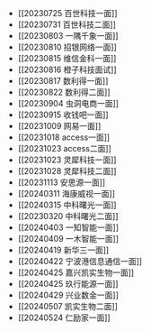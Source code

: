 - [[20230725 百世科技一面]]
- [[20230731 百世科技二面]]
- [[20230803 一隅千象一面]]
- [[20230810 招银网络一面]]
- [[20230815 维信金科一面]]
- [[20230816 橙子科技面试]]
- [[20230817 数利得一面]]
- [[20230822 数利得二面]]
- [[20230904 虫洞电商一面]]
- [[20230915 收钱吧一面]]
- [[20231009 网易一面]]
- [[20231018 access一面]]
- [[20231023 access二面]]
- [[20231023 灵犀科技一面]]
- [[20231028 灵犀科技二面]]
- [[20231113 安思源一面]]
- [[20240311 海康威视一面]]
- [[20240315 中科曙光一面]]
- [[20230320 中科曙光二面]]
- [[20240403 一知智能一面]]
- [[20240409 一木智能一面]]
- [[20240419 新华三一面]]
- [[20240422 宁波港信息通信一面]]
- [[20240425 嘉兴凯实生物一面]]
- [[20240425 玖行能源一面]]
- [[20240429 兴业数金一面]]
- [[20240507 凯实生物二面]]
- [[20240524 仁励家一面]]